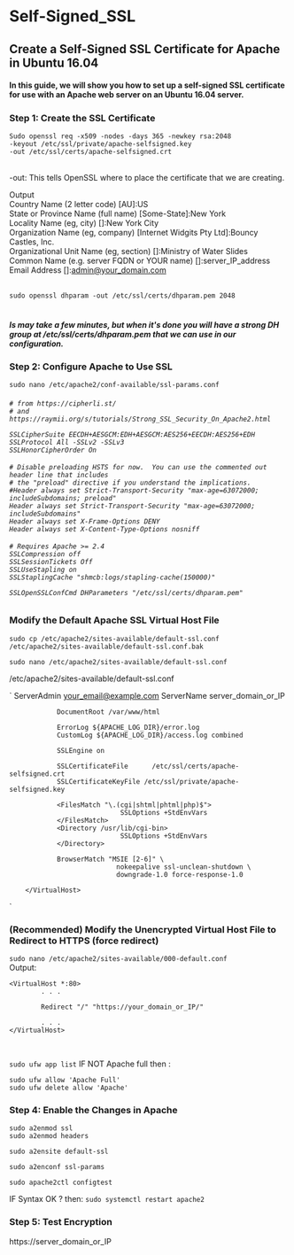 # Self-Signed_SSL
## Create a Self-Signed SSL Certificate for Apache in Ubuntu 16.04

<h4>
In this guide, we will show you how to set up a self-signed SSL certificate for use with an Apache web server on an Ubuntu 16.04 server.
<br></h4>

<h5>

### Step 1: Create the SSL Certificate


`Sudo openssl req -x509 -nodes -days 365 -newkey rsa:2048 `<br>
`-keyout /etc/ssl/private/apache-selfsigned.key `<br>
`-out /etc/ssl/certs/apache-selfsigned.crt`<br>
<br>

-out: This tells OpenSSL where to place the certificate that we are creating.

Output<br>
Country Name (2 letter code) [AU]:US<br>
State or Province Name (full name) [Some-State]:New York<br>
Locality Name (eg, city) []:New York City<br>
Organization Name (eg, company) [Internet Widgits Pty Ltd]:Bouncy Castles, Inc.<br>
Organizational Unit Name (eg, section) []:Ministry of Water Slides<br>
Common Name (e.g. server FQDN or YOUR name) []:server_IP_address<br>
Email Address []:admin@your_domain.com<br>
<br>


`sudo openssl dhparam -out /etc/ssl/certs/dhparam.pem 2048`
<br>
<h5><br>
Is may take a few minutes, but when it's done you will have a strong DH group at /etc/ssl/certs/dhparam.pem that we can use in our configuration.
<br>

### Step 2: Configure Apache to Use SSL

`sudo nano /etc/apache2/conf-available/ssl-params.conf`

<H6>

`# from https://cipherli.st/`<br>
`# and https://raymii.org/s/tutorials/Strong_SSL_Security_On_Apache2.html`<br>

`SSLCipherSuite EECDH+AESGCM:EDH+AESGCM:AES256+EECDH:AES256+EDH`<br>
`SSLProtocol All -SSLv2 -SSLv3`<br>
`SSLHonorCipherOrder On`<br>
<br>
`# Disable preloading HSTS for now.  You can use the commented out header line that includes`<br>
`# the "preload" directive if you understand the implications.`<br>
`#Header always set Strict-Transport-Security "max-age=63072000; includeSubdomains; preload"`<br>
`Header always set Strict-Transport-Security "max-age=63072000; includeSubdomains"`<br>
`Header always set X-Frame-Options DENY`<br>
`Header always set X-Content-Type-Options nosniff`<br><br>
`# Requires Apache >= 2.4`<br>
`SSLCompression off `<br>
`SSLSessionTickets Off`<br>
`SSLUseStapling on `<br>
`SSLStaplingCache "shmcb:logs/stapling-cache(150000)"`<br>

`SSLOpenSSLConfCmd DHParameters "/etc/ssl/certs/dhparam.pem"`<br>
</h6>

### Modify the Default Apache SSL Virtual Host File 

`sudo cp /etc/apache2/sites-available/default-ssl.conf /etc/apache2/sites-available/default-ssl.conf.bak`

`sudo nano /etc/apache2/sites-available/default-ssl.conf`

/etc/apache2/sites-available/default-ssl.conf

`
<IfModule mod_ssl.c>
        <VirtualHost _default_:443>
                ServerAdmin your_email@example.com
                ServerName server_domain_or_IP

                DocumentRoot /var/www/html

                ErrorLog ${APACHE_LOG_DIR}/error.log
                CustomLog ${APACHE_LOG_DIR}/access.log combined

                SSLEngine on

                SSLCertificateFile      /etc/ssl/certs/apache-selfsigned.crt
                SSLCertificateKeyFile /etc/ssl/private/apache-selfsigned.key

                <FilesMatch "\.(cgi|shtml|phtml|php)$">
                                SSLOptions +StdEnvVars
                </FilesMatch>
                <Directory /usr/lib/cgi-bin>
                                SSLOptions +StdEnvVars
                </Directory>

                BrowserMatch "MSIE [2-6]" \
                               nokeepalive ssl-unclean-shutdown \
                               downgrade-1.0 force-response-1.0

        </VirtualHost>
</IfModule> `

### (Recommended) Modify the Unencrypted Virtual Host File to Redirect to HTTPS (force redirect)

`sudo nano /etc/apache2/sites-available/000-default.conf`
<br>
Output:

```
<VirtualHost *:80>
        . . .

        Redirect "/" "https://your_domain_or_IP/"

        . . .
</VirtualHost>
```
<br>

`sudo ufw app list`
 IF NOT Apache full then :
 
```
sudo ufw allow 'Apache Full'
sudo ufw delete allow 'Apache'
```

### Step 4: Enable the Changes in Apache

```
sudo a2enmod ssl
sudo a2enmod headers

sudo a2ensite default-ssl

```

`sudo a2enconf ssl-params`

`sudo apache2ctl configtest`

IF
Syntax OK ?  then: 
`sudo systemctl restart apache2`

### Step 5: Test Encryption

https://server_domain_or_IP


 

